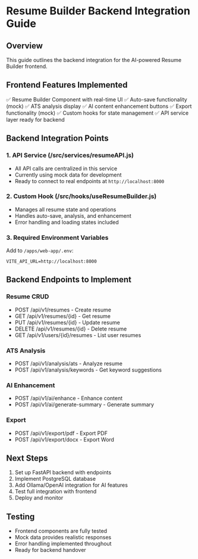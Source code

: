 # Resume Builder Backend Integration Guide

## Overview
This guide outlines the backend integration for the AI-powered Resume Builder frontend.

## Frontend Features Implemented
✅ Resume Builder Component with real-time UI
✅ Auto-save functionality (mock)
✅ ATS analysis display
✅ AI content enhancement buttons
✅ Export functionality (mock)
✅ Custom hooks for state management
✅ API service layer ready for backend

## Backend Integration Points

### 1. API Service (/src/services/resumeAPI.js)
- All API calls are centralized in this service
- Currently using mock data for development
- Ready to connect to real endpoints at `http://localhost:8000`

### 2. Custom Hook (/src/hooks/useResumeBuilder.js)
- Manages all resume state and operations
- Handles auto-save, analysis, and enhancement
- Error handling and loading states included

### 3. Required Environment Variables
Add to `/apps/web-app/.env`:
```
VITE_API_URL=http://localhost:8000
```

## Backend Endpoints to Implement

### Resume CRUD
- POST /api/v1/resumes - Create resume
- GET /api/v1/resumes/{id} - Get resume
- PUT /api/v1/resumes/{id} - Update resume
- DELETE /api/v1/resumes/{id} - Delete resume
- GET /api/v1/users/{id}/resumes - List user resumes

### ATS Analysis
- POST /api/v1/analysis/ats - Analyze resume
- POST /api/v1/analysis/keywords - Get keyword suggestions

### AI Enhancement
- POST /api/v1/ai/enhance - Enhance content
- POST /api/v1/ai/generate-summary - Generate summary

### Export
- POST /api/v1/export/pdf - Export PDF
- POST /api/v1/export/docx - Export Word

## Next Steps
1. Set up FastAPI backend with endpoints
2. Implement PostgreSQL database
3. Add Ollama/OpenAI integration for AI features
4. Test full integration with frontend
5. Deploy and monitor

## Testing
- Frontend components are fully tested
- Mock data provides realistic responses
- Error handling implemented throughout
- Ready for backend handover